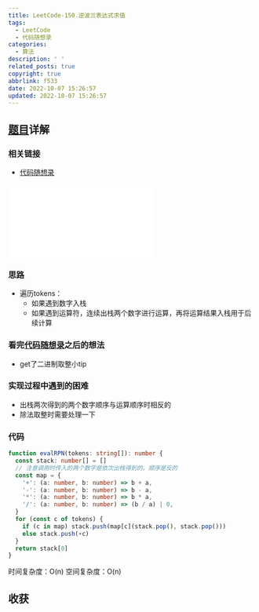 ```yaml
---
title: LeetCode-150.逆波兰表达式求值
tags:
  - LeetCode
  - 代码随想录
categories:
  - 算法
description: ' '
related_posts: true
copyright: true
abbrlink: f533
date: 2022-10-07 15:26:57
updated: 2022-10-07 15:26:57
---
```


## [题目](https://leetcode.cn/problems/evaluate-reverse-polish-notation/)详解

### 相关链接

- [代码随想录](https://programmercarl.com/0150.逆波兰表达式求值.html)

<iframe class="iframe_video" src="//player.bilibili.com/player.html?aid=387057277&bvid=BV1kd4y1o7on&cid=804365306&page=1" scrolling="no" border="0" frameborder="no" framespacing="0" allowfullscreen="true"> </iframe>

### 思路

- 遍历tokens：
  - 如果遇到数字入栈
  - 如果遇到运算符，连续出栈两个数字进行运算，再将运算结果入栈用于后续计算

### 看完[代码随想录](https://programmercarl.com/0150.逆波兰表达式求值.html)之后的想法

- get了二进制取整小tip

### 实现过程中遇到的困难

- 出栈两次得到的两个数字顺序与运算顺序时相反的
- 除法取整时需要处理一下

### 代码

```ts TypeScript
function evalRPN(tokens: string[]): number {
  const stack: number[] = []
  // 注意调用时传入的两个数字是依次出栈得到的，顺序是反的
  const map = {
    '+': (a: number, b: number) => b + a,
    '-': (a: number, b: number) => b - a,
    '*': (a: number, b: number) => b * a,
    '/': (a: number, b: number) => (b / a) | 0,
  }
  for (const c of tokens) {
    if (c in map) stack.push(map[c](stack.pop(), stack.pop()))
    else stack.push(+c)
  }
  return stack[0]
}
```

时间复杂度：O(n)
空间复杂度：O(n)

## 收获
